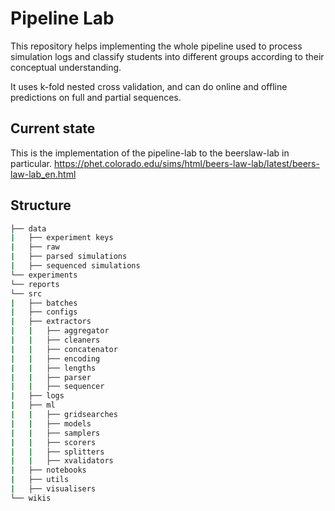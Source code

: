 # Pipeline Lab
This repository helps implementing the whole pipeline used to process simulation logs and classify students into different groups according to their conceptual understanding.

It uses k-fold nested cross validation, and can do online and offline predictions on full and partial sequences.

## Current state
This is the implementation of the pipeline-lab to the beerslaw-lab in particular.
https://phet.colorado.edu/sims/html/beers-law-lab/latest/beers-law-lab_en.html

## Structure
```bash
├── data
|	├── experiment keys
|	├── raw
|	├── parsed simulations
|	├── sequenced simulations
└── experiments
└── reports
└── src
|   ├── batches
|	├── configs
|	├── extractors
|	|	├── aggregator
|	|	├── cleaners
|	|	├── concatenator
|	|	├── encoding
|	|	├── lengths
|	|	├── parser
|	|	├── sequencer
|	├── logs
|	├── ml
|	|	├── gridsearches
|	|	├── models
|	|	├── samplers
|	|	├── scorers
|	|	├── splitters
|	|	├── xvalidators
|	├── notebooks
|	├── utils
|	├── visualisers
└── wikis
```	





